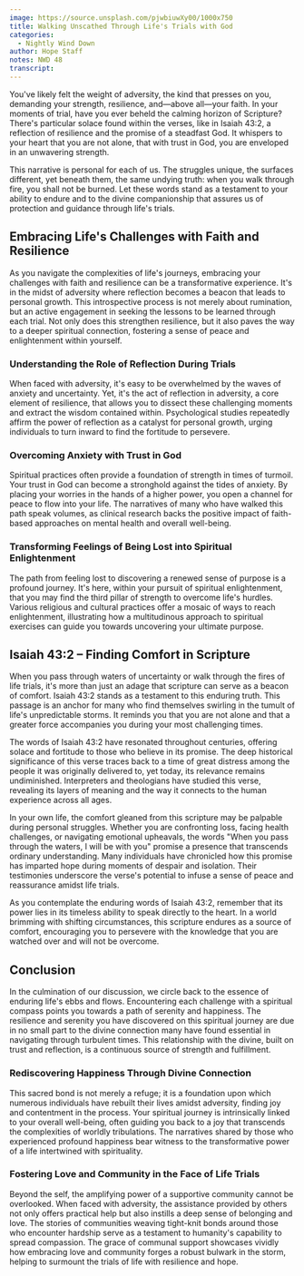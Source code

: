 ```yaml
---
image: https://source.unsplash.com/pjwbiuwXy00/1000x750
title: Walking Unscathed Through Life's Trials with God
categories:
  - Nightly Wind Down
author: Hope Staff
notes: NWD 48
transcript:
---
```

You've likely felt the weight of adversity, the kind that presses on you, demanding your strength, resilience, and—above all—your faith. In your moments of trial, have you ever beheld the calming horizon of Scripture? There's particular solace found within the verses, like in Isaiah 43:2, a reflection of resilience and the promise of a steadfast God. It whispers to your heart that you are not alone, that with trust in God, you are enveloped in an unwavering strength.

This narrative is personal for each of us. The struggles unique, the surfaces different, yet beneath them, the same undying truth: when you walk through fire, you shall not be burned. Let these words stand as a testament to your ability to endure and to the divine companionship that assures us of protection and guidance through life's trials.

## **Embracing Life's Challenges with Faith and Resilience**

As you navigate the complexities of life's journeys, embracing your challenges with faith and resilience can be a transformative experience. It's in the midst of adversity where reflection becomes a beacon that leads to personal growth. This introspective process is not merely about rumination, but an active engagement in seeking the lessons to be learned through each trial. Not only does this strengthen resilience, but it also paves the way to a deeper spiritual connection, fostering a sense of peace and enlightenment within yourself.

### **Understanding the Role of Reflection During Trials**

When faced with adversity, it's easy to be overwhelmed by the waves of anxiety and uncertainty. Yet, it's the act of reflection in adversity, a core element of resilience, that allows you to dissect these challenging moments and extract the wisdom contained within. Psychological studies repeatedly affirm the power of reflection as a catalyst for personal growth, urging individuals to turn inward to find the fortitude to persevere.

### **Overcoming Anxiety with Trust in God**

Spiritual practices often provide a foundation of strength in times of turmoil. Your trust in God can become a stronghold against the tides of anxiety. By placing your worries in the hands of a higher power, you open a channel for peace to flow into your life. The narratives of many who have walked this path speak volumes, as clinical research backs the positive impact of faith-based approaches on mental health and overall well-being.

### **Transforming Feelings of Being Lost into Spiritual Enlightenment**

The path from feeling lost to discovering a renewed sense of purpose is a profound journey. It's here, within your pursuit of spiritual enlightenment, that you may find the third pillar of strength to overcome life's hurdles. Various religious and cultural practices offer a mosaic of ways to reach enlightenment, illustrating how a multitudinous approach to spiritual exercises can guide you towards uncovering your ultimate purpose.

## **Isaiah 43:2 – Finding Comfort in Scripture**

When you pass through waters of uncertainty or walk through the fires of life trials, it's more than just an adage that scripture can serve as a beacon of comfort. Isaiah 43:2 stands as a testament to this enduring truth. This passage is an anchor for many who find themselves swirling in the tumult of life's unpredictable storms. It reminds you that you are not alone and that a greater force accompanies you during your most challenging times.

The words of Isaiah 43:2 have resonated throughout centuries, offering solace and fortitude to those who believe in its promise. The deep historical significance of this verse traces back to a time of great distress among the people it was originally delivered to, yet today, its relevance remains undiminished. Interpreters and theologians have studied this verse, revealing its layers of meaning and the way it connects to the human experience across all ages.

In your own life, the comfort gleaned from this scripture may be palpable during personal struggles. Whether you are confronting loss, facing health challenges, or navigating emotional upheavals, the words "When you pass through the waters, I will be with you" promise a presence that transcends ordinary understanding. Many individuals have chronicled how this promise has imparted hope during moments of despair and isolation. Their testimonies underscore the verse's potential to infuse a sense of peace and reassurance amidst life trials.

As you contemplate the enduring words of Isaiah 43:2, remember that its power lies in its timeless ability to speak directly to the heart. In a world brimming with shifting circumstances, this scripture endures as a source of comfort, encouraging you to persevere with the knowledge that you are watched over and will not be overcome.

## **Conclusion**

In the culmination of our discussion, we circle back to the essence of enduring life's ebbs and flows. Encountering each challenge with a spiritual compass points you towards a path of serenity and happiness. The resilience and serenity you have discovered on this spiritual journey are due in no small part to the divine connection many have found essential in navigating through turbulent times. This relationship with the divine, built on trust and reflection, is a continuous source of strength and fulfillment.

### **Rediscovering Happiness Through Divine Connection**

This sacred bond is not merely a refuge; it is a foundation upon which numerous individuals have rebuilt their lives amidst adversity, finding joy and contentment in the process. Your spiritual journey is intrinsically linked to your overall well-being, often guiding you back to a joy that transcends the complexities of worldly tribulations. The narratives shared by those who experienced profound happiness bear witness to the transformative power of a life intertwined with spirituality.

### **Fostering Love and Community in the Face of Life Trials**

Beyond the self, the amplifying power of a supportive community cannot be overlooked. When faced with adversity, the assistance provided by others not only offers practical help but also instills a deep sense of belonging and love. The stories of communities weaving tight-knit bonds around those who encounter hardship serve as a testament to humanity's capability to spread compassion. The grace of communal support showcases vividly how embracing love and community forges a robust bulwark in the storm, helping to surmount the trials of life with resilience and hope.